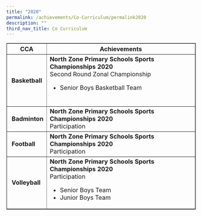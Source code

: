 ```yaml
---
title: "2020"
permalink: /achievements/Co-Curriculum/permalink2020
description: ""
third_nav_title: Co Curriculum
---
```

<table border="1" cellspacing="0" cellpadding="10">
<thead>
<tr>
<th>CCA</th>
<th>Achievements</th>
</tr>
</thead>
<tbody>
<tr>
<th>Basketball</th>
<td><strong>North Zone Primary Schools Sports Championships 2020</strong><br />
<div>Second Round Zonal Championship<br />
<ul>
<li>Senior Boys Basketball Team</li>
</ul>
<div>
<div>&nbsp;</div>
</div>
</div>
</td>
</tr>
<tr>
<td>&nbsp;<strong>Badminton</strong></td>
<td><strong>North Zone Primary Schools Sports Championships 2020</strong><br />
<div>Participation</div>
</td>
</tr>
<tr>
<td>&nbsp;<strong>Football</strong></td>
<td><strong>North Zone Primary Schools Sports Championships 2020</strong><br />
<div>Participation</div>
</td>
</tr>
<tr>
<td>&nbsp;<strong>Volleyball</strong></td>
<td><strong>North Zone Primary Schools Sports Championships 2020</strong><br />
<div>Participation<br />
<ul>
<li>Senior Boys Team</li>
<li>Junior Boys Team</li>
</ul>
</div>
</td>
</tr>
</tbody>
</table>